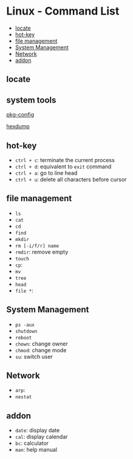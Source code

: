 # Linux - Command List

* [locate](#locate)
* [hot-key](#hot-key)
* [file management](#file-management)
* [System Management](#system-management)
* [Network](#network)
* [addon](#addon)

## locate

## system tools

[pkg-config](linux-pkg-config.md)

[hexdump](linux-hexdump.md)

## hot-key

- `ctrl + c`: terminate the current process
- `ctrl + d`: equivalent to `exit` command
- `ctrl + a`: go to line head
- `ctrl + u`: delete all characters before cursor

## file management

- `ls`
- `cat`
- `cd`
- `find`
- `mkdir`
- `rm [-i/f/r] name`
- `rmdir`: remove empty
- `touch`
- `cp`:
- `mv`
- `tree`
- `head`
- `file *`:

## System Management

- `ps -aux`
- `shutdown`
- `reboot`
- `chown`: change owner
- `chmod`: change mode
- `su`: switch user

## Network

- `arp`:
- `nestat`

## addon

- `date`: display date
- `cal`: display calendar
- `bc`: calculator
- `man`: help manual
